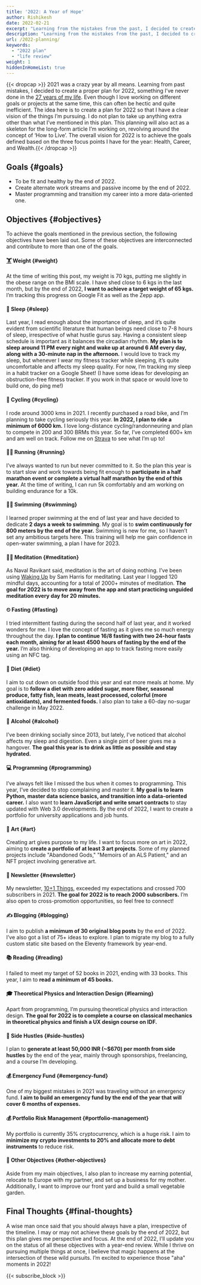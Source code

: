 ```yaml
---
title: '2022: A Year of Hope'
author: Rishikesh
date: 2022-02-21
excerpt: "Learning from the mistakes from the past, I decided to create a proper plan for 2022, something which I've never done in the past 27 years of my life."
description: "Learning from the mistakes from the past, I decided to create a proper plan for 2022, something which I've never done in the past 27 years of my life."
url: /2022-planning/
keywords:
  - "2022 plan"
  - "life review"
weight: 1
hiddenInHomeList: true
---
```

{{< dropcap >}} 2021 was a crazy year by all means. Learning from past mistakes, I decided to create a proper plan for 2022, something I’ve never done in the [27 years of my life](https://rishikeshs.com/27-lessons/). Even though I love working on different goals or projects at the same time, this can often be hectic and quite inefficient. The idea here is to create a plan for 2022 so that I have a clear vision of the things I’m pursuing. I do not plan to take up anything extra other than what I’ve mentioned in this plan. This planning will also act as a skeleton for the long-form article I’m working on, revolving around the concept of ‘How to Live’. The overall vision for 2022 is to achieve the goals defined based on the three focus points I have for the year: Health, Career, and Wealth.{{< /dropcap >}}

## Goals {#goals}

- To be fit and healthy by the end of 2022.
- Create alternate work streams and passive income by the end of 2022.
- Master programming and transition my career into a more data-oriented one.

## Objectives {#objectives}

To achieve the goals mentioned in the previous section, the following objectives have been laid out. Some of these objectives are interconnected and contribute to more than one of the goals.

#### [🏋](https://emojikeyboard.org/copy/Person_Lifting_Weights_Emoji_%F0%9F%8F%8B?utm_source=extlink) Weight {#weight}

At the time of writing this post, my weight is 70 kgs, putting me slightly in the obese range on the BMI scale. I have shed close to 6 kgs in the last month, but by the end of 2022, **I want to achieve a target weight of 65 kgs.** I’m tracking this progress on Google Fit as well as the Zepp app.

#### 🛌 Sleep {#sleep}

Last year, I read enough about the importance of sleep, and it’s quite evident from scientific literature that human beings need close to 7-8 hours of sleep, irrespective of what hustle gurus say. Having a consistent sleep schedule is important as it balances the circadian rhythm. **My plan is to sleep around 11 PM every night and wake up at around 6 AM every day, along with a 30-minute nap in the afternoon.** I would love to track my sleep, but whenever I wear my fitness tracker while sleeping, it’s quite uncomfortable and affects my sleep quality. For now, I’m tracking my sleep in a habit tracker on a Google Sheet! (I have some ideas for developing an obstruction-free fitness tracker. If you work in that space or would love to build one, do ping me!)

#### 🚴 Cycling {#cycling}

I rode around 3000 kms in 2021. I recently purchased a road bike, and I’m planning to take cycling seriously this year. **In 2022, I plan to ride a minimum of 6000 km.** I love long-distance cycling/randonneuring and plan to compete in 200 and 300 BRMs this year. So far, I’ve completed 600+ km and am well on track. Follow me on [Strava](https://www.strava.com/athletes/67526871) to see what I’m up to!

#### 🏃‍♂️ Running {#running}

I’ve always wanted to run but never committed to it. So the plan this year is to start slow and work towards being fit enough to **participate in a half marathon event or complete a virtual half marathon by the end of this year.** At the time of writing, I can run 5k comfortably and am working on building endurance for a 10k.

#### 🏊‍♂️ Swimming {#swimming}

I learned proper swimming at the end of last year and have decided to dedicate **2 days a week to swimming**. My goal is to **swim continuously for 800 meters by the end of the year.** Swimming is new for me, so I haven’t set any ambitious targets here. This training will help me gain confidence in open-water swimming, a plan I have for 2023.

#### 🧘‍♂️ Meditation {#meditation}

As Naval Ravikant said, meditation is the art of doing nothing. I’ve been using [Waking Up](https://wakingup.com/) by Sam Harris for meditating. Last year I logged 120 mindful days, accounting for a total of 2000+ minutes of meditation. **The goal for 2022 is to move away from the app and start practicing unguided meditation every day for 20 minutes.**

#### ⏲ Fasting {#fasting}

I tried intermittent fasting during the second half of last year, and it worked wonders for me. I love the concept of fasting as it gives me so much energy throughout the day. **I plan to continue 16/8 fasting with two 24-hour fasts each month, aiming for at least 4500 hours of fasting by the end of the year.** I’m also thinking of developing an app to track fasting more easily using an NFC tag.

#### 🍲 Diet {#diet}

I aim to cut down on outside food this year and eat more meals at home. My goal is to **follow a diet with zero added sugar, more fiber, seasonal produce, fatty fish, lean meats, least processed, colorful (more antioxidants), and fermented foods.** I also plan to take a 60-day no-sugar challenge in May 2022.

#### 🍺 Alcohol {#alcohol}

I’ve been drinking socially since 2013, but lately, I’ve noticed that alcohol affects my sleep and digestion. Even a single pint of beer gives me a hangover. **The goal this year is to drink as little as possible and stay hydrated.**

#### 💻 Programming {#programming}

I’ve always felt like I missed the bus when it comes to programming. This year, I’ve decided to stop complaining and master it. **My goal is to learn Python, master data science basics, and transition into a data-oriented career.** I also want to **learn JavaScript and write smart contracts** to stay updated with Web 3.0 developments. By the end of 2022, I want to create a portfolio for university applications and job hunts.

#### 🎨 Art {#art}

Creating art gives purpose to my life. I want to focus more on art in 2022, aiming to **create a portfolio of at least 3 art projects**. Some of my planned projects include "Abandoned Gods," "Memoirs of an ALS Patient," and an NFT project involving generative art.

#### 📰 Newsletter {#newsletter}

My newsletter, [10+1 Things](https://rishikesh.substack.com/), exceeded my expectations and crossed 700 subscribers in 2021. **The goal for 2022 is to reach 2000 subscribers.** I’m also open to cross-promotion opportunities, so feel free to connect!

#### ✍️ Blogging {#blogging}

I aim to publish **a minimum of 30 original blog posts** by the end of 2022. I’ve also got a list of 75+ ideas to explore. I plan to migrate my blog to a fully custom static site based on the Eleventy framework by year-end.

#### 📚 Reading {#reading}

I failed to meet my target of 52 books in 2021, ending with 33 books. This year, I aim to **read a minimum of 45 books.**

#### 🎓 Theoretical Physics and Interaction Design {#learning}

Apart from programming, I’m pursuing theoretical physics and interaction design. **The goal for 2022 is to complete a course on classical mechanics in theoretical physics and finish a UX design course on IDF.**

#### 💸 Side Hustles {#side-hustles}

I plan to **generate at least 50,000 INR (~$670) per month from side hustles** by the end of the year, mainly through sponsorships, freelancing, and a course I’m developing.

#### 💰 Emergency Fund {#emergency-fund}

One of my biggest mistakes in 2021 was traveling without an emergency fund. **I aim to build an emergency fund by the end of the year that will cover 6 months of expenses.**

#### 💰 Portfolio Risk Management {#portfolio-management}

My portfolio is currently 35% cryptocurrency, which is a huge risk. I aim to **minimize my crypto investments to 20% and allocate more to debt instruments** to reduce risk.

#### 💭 Other Objectives {#other-objectives}

Aside from my main objectives, I also plan to increase my earning potential, relocate to Europe with my partner, and set up a business for my mother. Additionally, I want to improve our front yard and build a small vegetable garden.

## Final Thoughts {#final-thoughts}

A wise man once said that you should always have a plan, irrespective of the timeline. I may or may not achieve these goals by the end of 2022, but this plan gives me perspective and focus. At the end of 2022, I’ll update you on the status of all these objectives with a year-end review. While I thrive on pursuing multiple things at once, I believe that magic happens at the intersection of these wild pursuits. I’m excited to experience those "aha" moments in 2022!

{{< subscribe_block >}}
